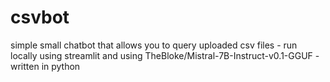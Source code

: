 # csvbot
simple small chatbot that allows you to query uploaded csv files - run locally using streamlit and using TheBloke/Mistral-7B-Instruct-v0.1-GGUF - written in python
